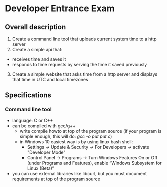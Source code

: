 # Developer Entrance Exam
## Overall description
1. Create a command line tool that uploads current system time to a http server
2. Create a simple api that:
  * receives time and saves it
  * responds to time requests by serving the time it saved previously
3. Create a simple website that asks time from a http server and displays that time in UTC and local timezones
## Specifications
### Command line tool
* language: C or C++
* can be compiled with gcc/g++
  * write compile howto at top of the program source (if your program is simple enough, this will do: *gcc -o put put.c*)
  * in Windows 10 easiest way is by using linux bash shell:
    * Settings -> Update & Security -> For Developers -> activate "Developer Mode"
    * Control Panel -> Programs -> Turn Windows Features On or Off (under Programs and Features), enable “Windows Subsystem for Linux (Beta)”
* you can use external libraries like libcurl, but you must document requirements at top of the program source

